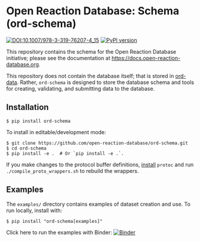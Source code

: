 # Open Reaction Database: Schema (ord-schema)

[![DOI:10.1007/978-3-319-76207-4_15](https://zenodo.org/badge/DOI/10.1021/jacs.1c09820.svg)](https://doi.org/10.1021/jacs.1c09820)
[![PyPI version](https://badge.fury.io/py/ord-schema.svg)](https://badge.fury.io/py/ord-schema)

This repository contains the schema for the Open Reaction Database initiative; please see the documentation
at https://docs.open-reaction-database.org.

This repository does not contain the database itself; that is stored
in [ord-data](https://github.com/open-reaction-database/ord-data). Rather, `ord-schema` is
designed to store the database schema and tools for creating, validating, and submitting data to the database.

## Installation

```shell
$ pip install ord-schema
```

To install in editable/development mode:

```shell
$ git clone https://github.com/open-reaction-database/ord-schema.git
$ cd ord-schema
$ pip install -e .  # Or `pip install -e .`.
```

If you make changes to the protocol buffer definitions, [install](https://grpc.io/docs/protoc-installation/) `protoc` 
and run `./compile_proto_wrappers.sh` to rebuild the wrappers.

## Examples

The `examples/` directory contains examples of dataset creation and use. To run locally, install with:

```shell
$ pip install "ord-schema[examples]"
```

Click here to run the examples with
Binder: [![Binder](https://mybinder.org/badge_logo.svg)](https://mybinder.org/v2/gh/open-reaction-database/ord-schema/HEAD?filepath=examples)
